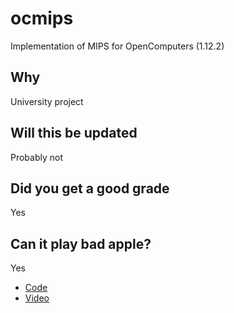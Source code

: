 # ocmips

Implementation of MIPS for OpenComputers (1.12.2)

## Why

University project

## Will this be updated

Probably not

## Did you get a good grade

Yes

## Can it play bad apple?

Yes

* [Code](https://github.com/natanbc/ocmips/tree/master/native-toolchain/projects/nadeshicodec)
* [Video](https://youtu.be/jto-vU8q3lA)
